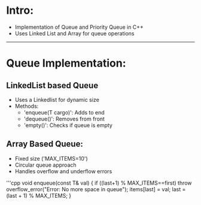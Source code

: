 # Intro:
- Implementation of Queue and Priority Queue in C++
- Uses Linked List and Array for queue operations

---

# Queue Implementation:
## LinkedList based Queue
- Uses a Linkedlist for dynamic size
- Methods:
    - 'enqueue(T cargo)': Adds to end
    - 'dequeue()': Removes from front
    - 'empty()': Checks if queue is empty

## Array Based Queue:
- Fixed size ('MAX_ITEMS=10')
- Circular queue approach
- Handles overflow and underflow errors

'''cpp
void enqueue(const T& val) {
    if ((last+1) % MAX_ITEMS==first)
        throw overflow_error("Error: No more space in queue");
    items[last] = val;
    last = (last + 1) % MAX_ITEMS;
}
